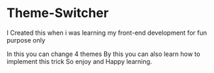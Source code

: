 # Theme-Switcher
I Created this when i was learning my front-end development for fun purpose only 

In this you can change 4 themes 
By this you can also learn how to implement this trick 
So enjoy and Happy learning.
